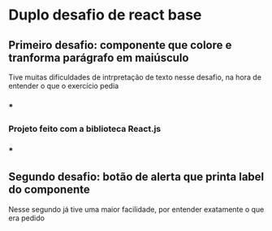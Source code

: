 # Duplo desafio de react base

## Primeiro desafio: componente que colore e tranforma parágrafo em maiúsculo

Tive muitas dificuldades de intrpretação de texto nesse desafio, na hora de entender o que o exercício pedia
### *
### Projeto feito com a biblioteca React.js
### *
## Segundo desafio: botão de alerta que printa label do componente

Nesse segundo já tive uma maior facilidade, por entender exatamente o que era pedido